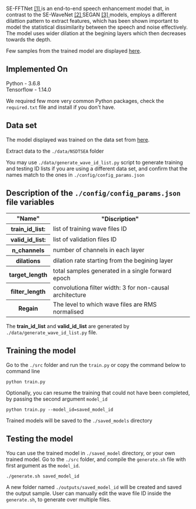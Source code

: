 SE-FFTNet <a href="https:https://www.isca-speech.org/archive/Interspeech_2019/pdfs/2622.pdf"> [1] </a> is an end-to-end speech 
enhancement model that, in contrast to the SE-WaveNet <a href="https://arxiv.org/abs/1706.07162"> [2] </a>
SEGAN <a href="https://arxiv.org/abs/1703.09452"> [3] </a> models, employs a different dilattion pattern to extract features, which has been shown important to model the statistical dissimilarity between the speech and noise effectively. The model uses wider dilation at the begining layers which then decreases towards the depth. 

Few samples from the trained model are displayed <a href="https://www.csd.uoc.gr/~shifaspv/IS2019-demo">here</a>.


## Implemented On
Python - 3.6.8 <br>
Tensorflow - 1.14.0 <br>

We required few more very common Python packages, check the ```required.txt``` file and install if you don't have.
## Data set
The model displayed was trained on the data set from <a href="https://datashare.is.ed.ac.uk/handle/10283/1942">here</a>. 

Extract data to the ```./data/NSDTSEA``` folder

You may use ```./data/generate_wave_id_list.py``` script to generate training and testing ID lists if you are using a different data set, and confirm that the names match to the ones in ```./config/config_params.json```

## Description of the ```./config/config_params.json``` file variables
<table>
  <tr>
    <th>"Name"</th>
    <th>"Discription"</th>
  </tr>
  
  <tr>
    <th>train_id_list:</th>
      <td>list of training wave files ID</td>
  </tr>
    <tr>
    <th>valid_id_list:</th>
      <td>list of validation files ID</td>
  </tr>
  <tr>
    <th>n_channels</th>
    <td>number of channels in each layer</td>
  </tr>
<tr>
    <th>dilations</th>
    <td>dilation rate starting from the begining layer</td>
  </tr>
  <tr>
    <th>target_length</th>
      <td> total samples generated in a single forward epoch</td>
  </tr>
    <tr>
    <th>filter_length</th>
    <td>convolutiona filter width: 3 for non-causal architecture </td>
  </tr>
  <tr>
    <th>Regain</th>
      <td>The level to which wave files are RMS normalised </td>
  </tr>
</table>

The **train_id_list** and **valid_id_list** are generated by ```./data/generate_wave_id_list.py``` file.
## Training the model

Go to the ```./src``` folder and run the ```train.py``` or copy the command below to command line 

```
python train.py
```

Optionally, you can resume the training that could not have been completed, by passing the second argument ```model_id```

```
python train.py --model_id=saved_model_id
```

Trained models will be saved to the ```./saved_models``` directory

## Testing the model

You can use the trained model in ```./saved_model``` directory, or your own trained model.
Go to the ```./src``` folder, and compile the ```generate.sh``` file with first argument as the ```model_id```. 

```
./generate.sh saved_model_id
```

A new folder named ```./outputs/saved_model_id``` will be created and saved the output sample.
User can manually edit the wave file ID inside the ```generate.sh```, to generate over multiple files.



